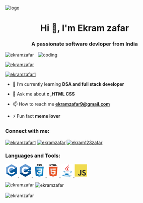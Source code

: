 ![logo](https://github.com/ekramzafar/ekramzafar/blob/main/Navy%20Blue%20Futuristic%20Virtual%20Technology%20Banner.png)
<h1 align="center">Hi 👋, I'm Ekram zafar</h1>
<h3 align="center">A passionate software devloper from India</h3>
<img align="right" alt="coding" width="400" src="https://user-images.githubusercontent.com/55389276/140866485-8fb1c876-9a8f-4d6a-98dc-08c4981eaf70.gif">

<p align="left"> <img src="https://komarev.com/ghpvc/?username=ekramzafar&label=Profile%20views&color=0e75b6&style=flat" alt="ekramzafar" /> </p>

<p align="left"> <a href="https://github.com/ryo-ma/github-profile-trophy"><img src="https://github-profile-trophy.vercel.app/?username=ekramzafar" alt="ekramzafar" /></a> </p>

<p align="left"> <a href="https://twitter.com/ekramzafar1" target="blank"><img src="https://img.shields.io/twitter/follow/ekramzafar1?logo=twitter&style=for-the-badge" alt="ekramzafar1" /></a> </p>

- 🌱 I’m currently learning **DSA and full stack developer**

- 💬 Ask me about **c ,HTML CSS**

- 📫 How to reach me **ekramzafar9@gmail.com**

- ⚡ Fun fact **meme lover**

<h3 align="left">Connect with me:</h3>
<p align="left">
<a href="https://twitter.com/ekramzafar1" target="blank"><img align="center" src="https://raw.githubusercontent.com/rahuldkjain/github-profile-readme-generator/master/src/images/icons/Social/twitter.svg" alt="ekramzafar1" height="30" width="40" /></a>
<a href="https://www.linkedin.com/in/ekram-zafar-822067291/" target="blank"><img align="center" src="https://raw.githubusercontent.com/rahuldkjain/github-profile-readme-generator/master/src/images/icons/Social/linked-in-alt.svg" alt="ekramzafar" height="30" width="40" /></a>
<a href="https://instagram.com/ekram123zafar" target="blank"><img align="center" src="https://raw.githubusercontent.com/rahuldkjain/github-profile-readme-generator/master/src/images/icons/Social/instagram.svg" alt="ekram123zafar" height="30" width="40" /></a>
</p>

<h3 align="left">Languages and Tools:</h3>
<p align="left"> <a href="https://www.cprogramming.com/" target="_blank" rel="noreferrer"> <img src="https://raw.githubusercontent.com/devicons/devicon/master/icons/c/c-original.svg" alt="c" width="40" height="40"/> </a> <a href="https://www.w3schools.com/cpp/" target="_blank" rel="noreferrer"> <img src="https://raw.githubusercontent.com/devicons/devicon/master/icons/cplusplus/cplusplus-original.svg" alt="cplusplus" width="40" height="40"/> </a> <a href="https://www.w3schools.com/css/" target="_blank" rel="noreferrer"> <img src="https://raw.githubusercontent.com/devicons/devicon/master/icons/css3/css3-original-wordmark.svg" alt="css3" width="40" height="40"/> </a> <a href="https://www.w3.org/html/" target="_blank" rel="noreferrer"> <img src="https://raw.githubusercontent.com/devicons/devicon/master/icons/html5/html5-original-wordmark.svg" alt="html5" width="40" height="40"/> </a> <a href="https://www.java.com" target="_blank" rel="noreferrer"> <img src="https://raw.githubusercontent.com/devicons/devicon/master/icons/java/java-original.svg" alt="java" width="40" height="40"/> </a> <a href="https://developer.mozilla.org/en-US/docs/Web/JavaScript" target="_blank" rel="noreferrer"> <img src="https://raw.githubusercontent.com/devicons/devicon/master/icons/javascript/javascript-original.svg" alt="javascript" width="40" height="40"/> </a> </p>

<p><img align="left" src="https://github-readme-stats.vercel.app/api/top-langs?username=ekramzafar&show_icons=true&locale=en&layout=compact" alt="ekramzafar" /></p>

<p>&nbsp;<img align="center" src="https://github-readme-stats.vercel.app/api?username=ekramzafar&show_icons=true&locale=en" alt="ekramzafar" /></p>

<p><img align="center" src="https://github-readme-streak-stats.herokuapp.com/?user=ekramzafar&" alt="ekramzafar" /></p>


